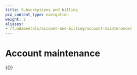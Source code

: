```yaml
---
title: Subscriptions and billing
pcx_content_type: navigation
weight: 2
aliases:
- /fundamentals/account-and-billing/account-maintenance/
---
```


# Account maintenance

{{<directory-listing>}}